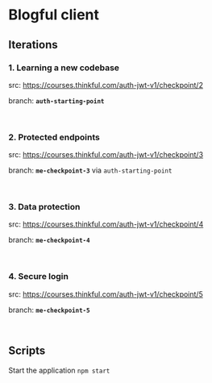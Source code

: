 # Blogful client

## Iterations

### 1. Learning a new codebase 
src: https://courses.thinkful.com/auth-jwt-v1/checkpoint/2

branch: **`auth-starting-point`**

<br />

### 2. Protected endpoints 
src: https://courses.thinkful.com/auth-jwt-v1/checkpoint/3

branch: **`me-checkpoint-3`** via `auth-starting-point`

<br />

### 3. Data protection
src: https://courses.thinkful.com/auth-jwt-v1/checkpoint/4

branch: **`me-checkpoint-4`**

<br />

### 4. Secure login
src: https://courses.thinkful.com/auth-jwt-v1/checkpoint/5

branch: **`me-checkpoint-5`**

<br />


## Scripts

Start the application `npm start`
